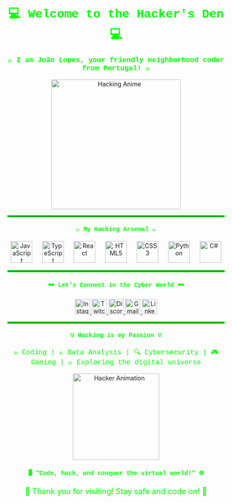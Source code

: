 <h1 align="center" style="font-family: 'Courier New', monospace; color: #00FF00;">💻 Welcome to the Hacker's Den 💻</h1>

<h3 align="center" style="font-family: 'Courier New', monospace; color: #00FF00;">👾 I am João Lopes, your friendly neighborhood coder from Portugal! 👾</h3>

<div align="center">
  <img src="https://media.tenor.com/CO4DddD5Z2UAAAAC/cyberpunk-anime.gif" height="300" alt="Hacking Anime" />
</div>

<hr style="border: 2px solid #00FF00;"/>

<h4 align="center" style="font-family: 'Courier New', monospace; color: #00FF00;">🔧 My Hacking Arsenal 🔧</h4>
<div align="center">
  <img src="https://cdn.jsdelivr.net/gh/devicons/devicon/icons/javascript/javascript-original.svg" height="50" alt="JavaScript" />
  <img width="15" />
  <img src="https://cdn.jsdelivr.net/gh/devicons/devicon/icons/typescript/typescript-original.svg" height="50" alt="TypeScript" />
  <img width="15" />
  <img src="https://cdn.jsdelivr.net/gh/devicons/devicon/icons/react/react-original.svg" height="50" alt="React" />
  <img width="15" />
  <img src="https://cdn.jsdelivr.net/gh/devicons/devicon/icons/html5/html5-original.svg" height="50" alt="HTML5" />
  <img width="15" />
  <img src="https://cdn.jsdelivr.net/gh/devicons/devicon/icons/css3/css3-original.svg" height="50" alt="CSS3" />
  <img width="15" />
  <img src="https://cdn.jsdelivr.net/gh/devicons/devicon/icons/python/python-original.svg" height="50" alt="Python" />
  <img width="15" />
  <img src="https://cdn.jsdelivr.net/gh/devicons/devicon/icons/csharp/csharp-original.svg" height="50" alt="C#" />
</div>

<hr style="border: 2px solid #00FF00;"/>

<h4 align="center" style="font-family: 'Courier New', monospace; color: #00FF00;">🕶️ Let's Connect in the Cyber World 🕶️</h4>
<div align="center">
  <a href="https://instagram.com/lopesyui" target="_blank">
    <img src="https://img.shields.io/static/v1?message=Instagram&logo=instagram&label=&color=E4405F&logoColor=white&labelColor=&style=for-the-badge" height="35" alt="Instagram" />
  </a>
  <a href="https://www.twitch.tv/yuivlr" target="_blank">
    <img src="https://img.shields.io/static/v1?message=Twitch&logo=twitch&label=&color=9146FF&logoColor=white&labelColor=&style=for-the-badge" height="35" alt="Twitch" />
  </a>
  <a href="https://discordapp.com/users/yuivlr" target="_blank">
    <img src="https://img.shields.io/static/v1?message=Discord&logo=discord&label=&color=7289DA&logoColor=white&labelColor=&style=for-the-badge" height="35" alt="Discord" />
  </a>
  <a href="mailto:jonhylopes2223@gmail.com" target="_blank">
    <img src="https://img.shields.io/static/v1?message=Gmail&logo=gmail&label=&color=D14836&logoColor=white&labelColor=&style=for-the-badge" height="35" alt="Gmail" />
  </a>
  <a href="https://www.linkedin.com/in/joao-lopes-programador/" target="_blank">
    <img src="https://img.shields.io/static/v1?message=LinkedIn&logo=linkedin&label=&color=0077B5&logoColor=white&labelColor=&style=for-the-badge" height="35" alt="LinkedIn" />
  </a>
</div>

<hr style="border: 2px solid #00FF00;"/>

<div align="center">
  <h4 style="font-family: 'Courier New', monospace; color: #00FF00;">💡 Hacking is my Passion 💡</h4>
  <p style="font-family: 'Courier New', monospace; font-size: 16px; max-width: 600px; text-align: center; color: #00FF00;">
    🚀 Coding | 💾 Data Analysis | 🔍 Cybersecurity | 🎮 Gaming | 🌌 Exploring the digital universe
  </p>
</div>

<div align="center">
  <img src="https://media.giphy.com/media/3o6fJgGxH3l8vR0m7m/giphy.gif" height="200" alt="Hacker Animation" />
</div>

<h4 align="center" style="font-family: 'Courier New', monospace; color: #00FF00;">🖥️ "Code, hack, and conquer the virtual world!" 🌐</h4>

<p align="center" style="font-size: 18px; color: #00FF00;">🔗 Thank you for visiting! Stay safe and code on! 🔗</p>
